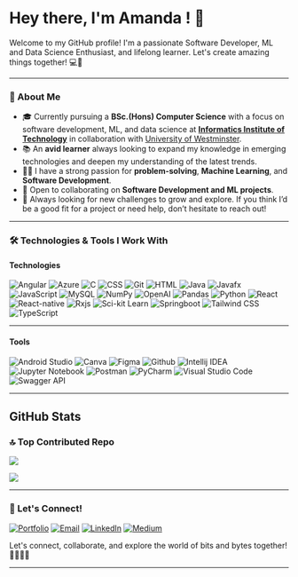 # Hey there, I'm Amanda ! 👋

Welcome to my GitHub profile! I'm a passionate Software Developer, ML and Data Science Enthusiast, and lifelong learner. Let's create amazing things together! 💻🚀

---

### 🌱 About Me
- 🎓 Currently pursuing a **BSc.(Hons) Computer Science** with a focus on software development, ML, and data science at [**Informatics Institute of Technology**](https://www.iit.ac.lk/) in collaboration with [University of Westminster](https://www.westminster.ac.uk/).
- 📚 An **avid learner** always looking to expand my knowledge in emerging technologies and deepen my understanding of the latest trends.
- 🧑‍💻 I have a strong passion for **problem-solving**, **Machine Learning**, and **Software Development**.
- 🤝 Open to collaborating on **Software Development and ML projects**.
- 📝 Always looking for new challenges to grow and explore. If you think I’d be a good fit for a project or need help, don’t hesitate to reach out!

---

### 🛠️ Technologies & Tools I Work With

#### **Technologies**
![Angular](https://img.shields.io/badge/Angular-DD0031?style=for-the-badge&logo=angular&logoColor=white) ![Azure](https://img.shields.io/badge/Azure-0089D6?style=for-the-badge&logo=microsoft-azure&logoColor=white) ![C](https://img.shields.io/badge/C-A8B9CC?style=for-the-badge&logo=c&logoColor=white) ![CSS](https://img.shields.io/badge/CSS-1572B6?style=for-the-badge&logo=css3&logoColor=white) ![Git](https://img.shields.io/badge/Git-F05032?style=for-the-badge&logo=git&logoColor=white) ![HTML](https://img.shields.io/badge/HTML-E34F26?style=for-the-badge&logo=html5&logoColor=white) ![Java](https://img.shields.io/badge/Java-007396?style=for-the-badge&logo=java&logoColor=white) ![Javafx](https://img.shields.io/badge/JavaFX-007396?style=for-the-badge&logo=java&logoColor=white)![JavaScript](https://img.shields.io/badge/JavaScript-F7DF1E?style=for-the-badge&logo=javascript&logoColor=black)
  ![MySQL](https://img.shields.io/badge/MySQL-4479A1?style=for-the-badge&logo=mysql&logoColor=white)
 ![NumPy](https://img.shields.io/badge/NumPy-013243?style=for-the-badge&logo=numpy&logoColor=white)
 ![OpenAI](https://img.shields.io/badge/OpenAI-00A9E0?style=for-the-badge&logo=openai&logoColor=white)
 ![Pandas](https://img.shields.io/badge/Pandas-150458?style=for-the-badge&logo=pandas&logoColor=white)
 ![Python](https://img.shields.io/badge/Python-3776AB?style=for-the-badge&logo=python&logoColor=white)
 ![React](https://img.shields.io/badge/React-61DAFB?style=for-the-badge&logo=react&logoColor=black)
 ![React-native](https://img.shields.io/badge/React%20Native-61DAFB?style=for-the-badge&logo=react&logoColor=black)
 ![Rxjs](https://img.shields.io/badge/RxJS-B7178C?style=for-the-badge&logo=reactivex&logoColor=white)
 ![Sci-kit Learn](https://img.shields.io/badge/Scikit%20Learn-F7931E?style=for-the-badge&logo=scikit-learn&logoColor=white)
 ![Springboot](https://img.shields.io/badge/Spring_Boot-6DB33F?style=for-the-badge&logo=spring-boot&logoColor=white)
 ![Tailwind CSS](https://img.shields.io/badge/Tailwind%20CSS-06B6D4?style=for-the-badge&logo=tailwindcss&logoColor=white)
 ![TypeScript](https://img.shields.io/badge/TypeScript-3178C6?style=for-the-badge&logo=typescript&logoColor=white)

---

#### **Tools**
 ![Android Studio](https://img.shields.io/badge/Android%20Studio-3DDC84?style=for-the-badge&logo=android-studio&logoColor=white)
 ![Canva](https://img.shields.io/badge/Canva-00C4CC?style=for-the-badge&logo=canva&logoColor=white)
 ![Figma](https://img.shields.io/badge/Figma-F24E1E?style=for-the-badge&logo=figma&logoColor=white)
 ![Github](https://img.shields.io/badge/GitHub-181717?style=for-the-badge&logo=github&logoColor=white)
 ![Intellij IDEA](https://img.shields.io/badge/IntelliJ%20IDEA-000000?style=for-the-badge&logo=intellij-idea&logoColor=white)
 ![Jupyter Notebook](https://img.shields.io/badge/Jupyter%20Notebook-F37626?style=for-the-badge&logo=jupyter&logoColor=white)
 ![Postman](https://img.shields.io/badge/Postman-FF6C37?style=for-the-badge&logo=postman&logoColor=white)
 ![PyCharm](https://img.shields.io/badge/PyCharm-000000?style=for-the-badge&logo=pycharm&logoColor=white)
 ![Visual Studio Code](https://img.shields.io/badge/VS%20Code-007ACC?style=for-the-badge&logo=visual-studio-code&logoColor=white)
 ![Swagger API](https://img.shields.io/badge/Swagger%20API-85EA2D?style=for-the-badge&logo=swagger&logoColor=black)

---

## GitHub Stats

### 🔝 Top Contributed Repo
![](https://github-contributor-stats.vercel.app/api?username=AmandaHanz&limit=5&theme=neon&combine_all_yearly_contributions=true)


![](https://github-readme-stats.vercel.app/api/top-langs/?username=AmandaHanz&theme=dark&hide_border=false&include_all_commits=true&count_private=false&layout=compact)

---

### 💌 Let's Connect!

[![Portfolio](https://img.shields.io/badge/Portfolio-%23000000.svg?logo=firefox&logoColor=white)](https://portfolio-amanda-hansamalis-projects.vercel.app/)  [![Email](https://img.shields.io/badge/Email-D14836.svg?logo=gmail&logoColor=white)](mailto:amandahansamali18@gmail.com)  [![LinkedIn](https://img.shields.io/badge/LinkedIn-%230077B5.svg?logo=linkedin&logoColor=white)](https://linkedin.com/in/amanda-hansamali)  [![Medium](https://img.shields.io/badge/Medium-%2312100E.svg?logo=medium&logoColor=white)](https://medium.com/@amandahansamali)  


Let's connect, collaborate, and explore the world of bits and bytes together! 👩‍💻👨‍💻

---

